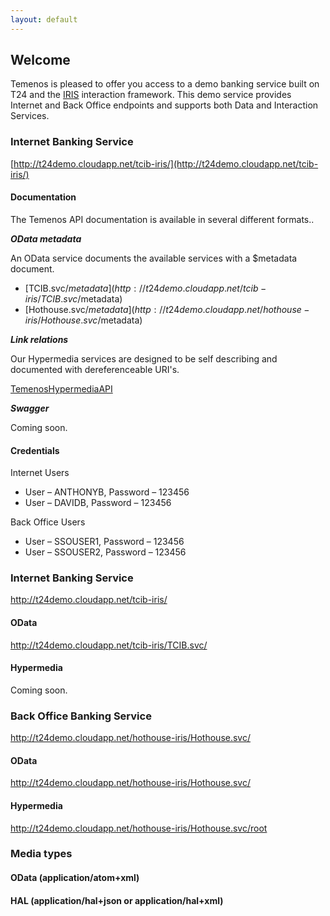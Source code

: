 ```yaml
---
layout: default
---
```

## Welcome

Temenos is pleased to offer you access to a demo banking service built on T24 and the [IRIS](http://www.rimdsl.org) interaction framework.  This demo service provides Internet and Back Office endpoints and supports both Data and Interaction Services.



### Internet Banking Service

[http://t24demo.cloudapp.net/tcib-iris/](http://t24demo.cloudapp.net/tcib-iris/)

#### Documentation

The Temenos API documentation is available in several different formats..

***OData metadata***

An OData service documents the available services with a $metadata document.

* [TCIB.svc/$metadata](http://t24demo.cloudapp.net/tcib-iris/TCIB.svc/$metadata)
* [Hothouse.svc/$metadata](http://t24demo.cloudapp.net/hothouse-iris/Hothouse.svc/$metadata)


***Link relations***

Our Hypermedia services are designed to be self describing and documented with dereferenceable URI's.

[TemenosHypermediaAPI](rels)


***Swagger***

Coming soon.



#### Credentials

Internet Users

* User – ANTHONYB, Password – 123456
* User – DAVIDB, Password – 123456


Back Office Users

* User – SSOUSER1, Password – 123456
* User – SSOUSER2, Password – 123456


### Internet Banking Service
http://t24demo.cloudapp.net/tcib-iris/

#### OData
http://t24demo.cloudapp.net/tcib-iris/TCIB.svc/

#### Hypermedia

Coming soon.


### Back Office Banking Service
http://t24demo.cloudapp.net/hothouse-iris/Hothouse.svc/

#### OData
http://t24demo.cloudapp.net/hothouse-iris/Hothouse.svc/

#### Hypermedia
http://t24demo.cloudapp.net/hothouse-iris/Hothouse.svc/root



### Media types

#### OData (application/atom+xml)


#### HAL (application/hal+json or application/hal+xml)





